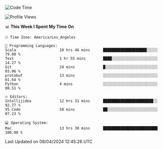 <!--START_SECTION:waka-->
![Code Time](http://img.shields.io/badge/Code%20Time-924%20hrs%2019%20mins-blue)

![Profile Views](http://img.shields.io/badge/Profile%20Views-0-blue)

📊 **This Week I Spent My Time On** 

```text
🕑︎ Time Zone: America/Los_Angeles

💬 Programming Languages: 
Scala                    10 hrs 46 mins      ████████████████████░░░░░   79.80 % 
Text                     1 hr 55 mins        ████░░░░░░░░░░░░░░░░░░░░░   14.27 % 
Git                      24 mins             █░░░░░░░░░░░░░░░░░░░░░░░░   03.06 % 
protobuf                 13 mins             ░░░░░░░░░░░░░░░░░░░░░░░░░   01.64 % 
Python                   4 mins              ░░░░░░░░░░░░░░░░░░░░░░░░░   00.51 % 

🔥 Editors: 
Intellijidea             12 hrs 31 mins      ███████████████████████░░   92.77 % 
VS Code                  58 mins             ██░░░░░░░░░░░░░░░░░░░░░░░   07.23 % 

💻 Operating System: 
Mac                      13 hrs 30 mins      █████████████████████████   100.00 % 
```


 Last Updated on 08/04/2024 12:45:26 UTC
<!--END_SECTION:waka-->
